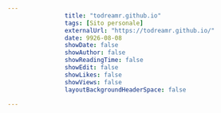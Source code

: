 ---
                title: "todreamr.github.io"
                tags: [Sito personale]
                externalUrl: "https://todreamr.github.io/"
                date: 9926-08-08
                showDate: false
                showAuthor: false
                showReadingTime: false
                showEdit: false
                showLikes: false
                showViews: false
                layoutBackgroundHeaderSpace: false
                ---

